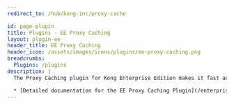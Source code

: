 ```yaml
---
redirect_to: /hub/kong-inc/proxy-cache

id: page-plugin
title: Plugins - EE Proxy Caching
layout: plugin-ee
header_title: EE Proxy Caching
header_icon: /assets/images/icons/plugins/ee-proxy-caching.png
breadcrumbs:
  Plugins: /plugins
description: |
  The Proxy Caching plugin for Kong Enterprise Edition makes it fast and easy to configure caching of responses and serving of those cached responses to matching requests.

  * [Detailed documentation for the EE Proxy Caching Plugin](/enterprise/latest/plugins/http-proxy-caching/)
---
```

